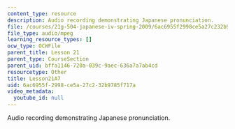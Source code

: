 ```yaml
---
content_type: resource
description: Audio recording demonstrating Japanese pronunciation.
file: /courses/21g-504-japanese-iv-spring-2009/6ac6955f2998ce5a27c232b9785f717a_Lesson21A7.mp3
file_type: audio/mpeg
learning_resource_types: []
ocw_type: OCWFile
parent_title: Lesson 21
parent_type: CourseSection
parent_uid: bffa1146-720a-039c-9aec-636a7a7ab4cd
resourcetype: Other
title: Lesson21A7
uid: 6ac6955f-2998-ce5a-27c2-32b9785f717a
video_metadata:
  youtube_id: null
---
```

Audio recording demonstrating Japanese pronunciation.